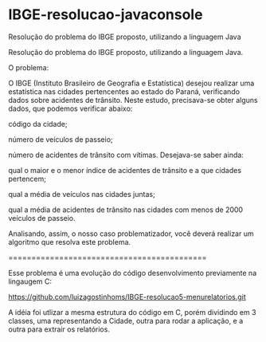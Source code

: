 # IBGE-resolucao-javaconsole
Resolução do problema do IBGE proposto, utilizando a linguagem Java


Resolução do problema do IBGE proposto, utilizando a linguagem Java.

O problema:

O IBGE (Instituto Brasileiro de Geografia e Estatística) desejou realizar uma estatística nas cidades pertencentes ao estado do Paraná, verificando dados sobre acidentes de trânsito. Neste estudo, precisava-se obter alguns dados, que podemos verificar abaixo:

código da cidade;

número de veículos de passeio;

número de acidentes de trânsito com vítimas. Desejava-se saber ainda:

qual o maior e o menor índice de acidentes de trânsito e a que cidades pertencem;

qual a média de veículos nas cidades juntas;

qual a média de acidentes de trânsito nas cidades com menos de 2000 veículos de passeio.

Analisando, assim, o nosso caso problematizador, você deverá realizar um algoritmo que resolva este problema.

===========================================

Esse problema é uma evolução do código desenvolvimento previamente na lingaugem C:

https://github.com/luizagostinhoms/IBGE-resolucao5-menurelatorios.git

A idéia foi utlizar a mesma estrutura do código em C, porém dividindo em 3 classes, uma representando a Cidade, outra para rodar a aplicação, e a outra para extrair os relatórios.